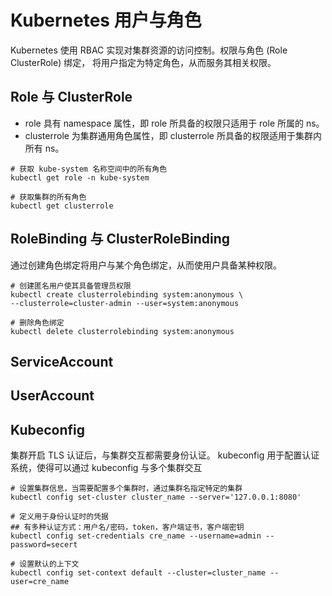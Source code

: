 # Kubernetes 用户与角色

Kubernetes 使用 RBAC 实现对集群资源的访问控制。权限与角色 (Role ClusterRole) 绑定，
将用户指定为特定角色，从而服务其相关权限。

## Role 与 ClusterRole

- role 具有 namespace 属性，即 role 所具备的权限只适用于 role 所属的 ns。
- clusterrole 为集群通用角色属性，即 clusterrole 所具备的权限适用于集群内所有 ns。

```shell
# 获取 kube-system 名称空间中的所有角色
kubectl get role -n kube-system

# 获取集群的所有角色
kubectl get clusterrole
```

## RoleBinding 与 ClusterRoleBinding

通过创建角色绑定将用户与某个角色绑定，从而使用户具备某种权限。
```shell
# 创建匿名用户使其具备管理员权限
kubectl create clusterrolebinding system:anonymous \
--clusterrole=cluster-admin --user=system:anonymous

# 删除角色绑定
kubectl delete clusterrolebinding system:anonymous
```

## ServiceAccount

## UserAccount

## Kubeconfig

集群开启 TLS 认证后，与集群交互都需要身份认证。
kubeconfig 用于配置认证系统，使得可以通过 kubeconfig 与多个集群交互

```
# 设置集群信息，当需要配置多个集群时，通过集群名指定特定的集群
kubectl config set-cluster cluster_name --server='127.0.0.1:8080'

# 定义用于身份认证时的凭据
## 有多种认证方式：用户名/密码，token，客户端证书，客户端密钥
kubectl config set-credentials cre_name --username=admin --password=secert

# 设置默认的上下文
kubectl config set-context default --cluster=cluster_name --user=cre_name
```